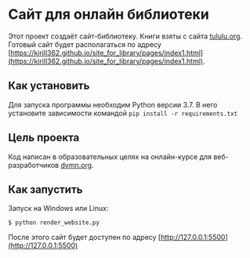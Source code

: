 # Сайт для онлайн библиотеки
Этот проект создаёт сайт-библиотеку. Книги взяты с сайта [tululu.org](http://tululu.org).  
Готовый сайт будет располагаться по адресу [https://kirill362.github.io/site_for_library/pages/index1.html](https://kirill362.github.io/site_for_library/pages/index1.html).
## Как установить
Для запуска программы необходим Python версии 3.7. В него установите зависимости командой `pip install -r requirements.txt`
## Цель проекта
Код написан в образовательных целях на онлайн-курсе для веб-разработчиков [dvmn.org](https://dvmn.org/modules/).
## Как запустить

Запуск на Windows или Linux:
```
$ python render_website.py
```
После этого сайт будет доступен по адресу [http://127.0.0.1:5500](http://127.0.0.1:5500)